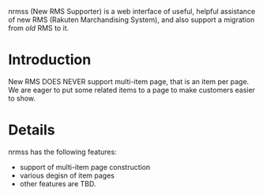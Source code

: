 nrmss (New RMS Supporter) is a web interface of useful, helpful assistance of new RMS (Rakuten Marchandising System), and also support a migration from _old_ RMS to it.

# Introduction #

New RMS DOES NEVER support multi-item page, that is an item per page. We are eager to put some related items to a page to make customers easier to show.


# Details #

nrmss has the following features:
  * support of multi-item page construction
  * various degisn of item pages
  * other features are TBD.